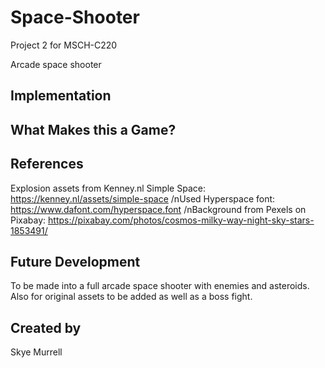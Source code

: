 # Space-Shooter
Project 2 for MSCH-C220

Arcade space shooter

## Implementation

## What Makes this a Game?

## References
Explosion assets from Kenney.nl Simple Space: https://kenney.nl/assets/simple-space
/nUsed Hyperspace font: https://www.dafont.com/hyperspace.font
/nBackground from Pexels on Pixabay: https://pixabay.com/photos/cosmos-milky-way-night-sky-stars-1853491/

## Future Development
To be made into a full arcade space shooter with enemies and asteroids. Also for original assets to be added as well as a boss fight.

## Created by
Skye Murrell
